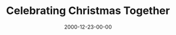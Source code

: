 ---
layout: message
category: message
series: "Home for the Holidays"
title: "Celebrating Christmas Together "
date: 2000-12-23-00-00
message_id: 351
---